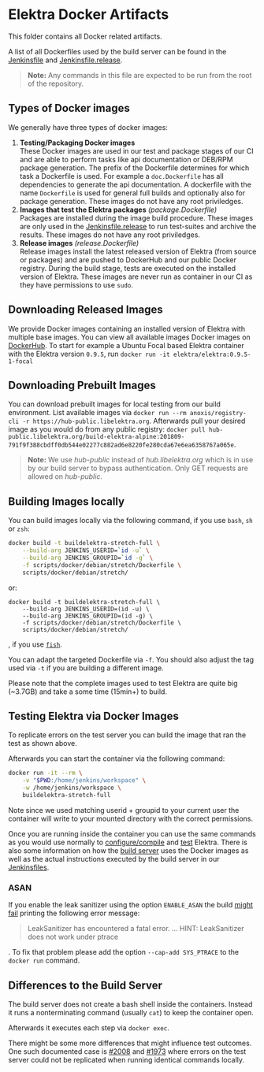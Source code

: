# Elektra Docker Artifacts

This folder contains all Docker related artifacts.

A list of all Dockerfiles used by the build server can be found in the
[Jenkinsfile](https://master.libelektra.org/scripts/jenkins/Jenkinsfile) and
[Jenkinsfile.release](https://master.libelektra.org/scripts/jenkins/Jenkinsfile.release).

> **Note:**
> Any commands in this file are expected to be run from the root
> of the repository.

## Types of Docker images

We generally have three types of docker images:

1. **Testing/Packaging Docker images**  
   These Docker images are used in our test and package stages of our CI and are able to perform tasks like api documentation or DEB/RPM package generation.
   The prefix of the Dockerfile determines for which task a Dockerfile is used.
   For example a `doc.Dockerfile` has all dependencies to generate the api documentation.
   A dockerfile with the name `Dockerfile` is used for general full builds and optionally also for package generation.
   These images do not have any root priviledges.
2. **Images that test the Elektra packages** _(package.Dockerfile)_  
   Packages are installed during the image build procedure.
   These images are only used in the [Jenkinsfile.release](https://master.libelektra.org/scripts/jenkins/Jenkinsfile.release) to run test-suites and archive the results.
   These images do not have any root priviledges.
3. **Release images** _(release.Dockerfile)_  
   Release images install the latest released version of Elektra (from source or packages)
   and are pushed to DockerHub and our public Docker registry.
   During the build stage, tests are executed on the installed version of Elektra.
   These images are never run as container in our CI as they have permissions to use `sudo`.

## Downloading Released Images

We provide Docker images containing an installed version of Elektra with multiple base images.
You can view all available images Docker images on [DockerHub](https://hub.docker.com/r/elektra/elektra).
To start for example a Ubuntu Focal based Elektra container with the Elektra version `0.9.5`, run `docker run -it elektra/elektra:0.9.5-1-focal`

## Downloading Prebuilt Images

You can download prebuilt images for local testing from our build environment.
List available images via `docker run --rm anoxis/registry-cli -r https://hub-public.libelektra.org`.
Afterwards pull your desired image as you would do from any public registry:
`docker pull hub-public.libelektra.org/build-elektra-alpine:201809-791f9f388cbdff0db544e02277c882ad6e8220fe280cda67e6ea6358767a065e`.

> **Note:**
> We use _hub-public_ instead of _hub.libelektra.org_ which is in use by our
> build server to bypass authentication.
> Only GET requests are allowed on _hub-public_.

## Building Images locally

You can build images locally via the following command, if you use `bash`, `sh` or `zsh`:

```sh
docker build -t buildelektra-stretch-full \
    --build-arg JENKINS_USERID=`id -u` \
    --build-arg JENKINS_GROUPID=`id -g` \
    -f scripts/docker/debian/stretch/Dockerfile \
    scripts/docker/debian/stretch/
```

or:

```fish
docker build -t buildelektra-stretch-full \
    --build-arg JENKINS_USERID=(id -u) \
    --build-arg JENKINS_GROUPID=(id -g) \
    -f scripts/docker/debian/stretch/Dockerfile \
    scripts/docker/debian/stretch/
```

, if you use [`fish`](https://fishshell.com).

You can adapt the targeted Dockerfile via `-f`.
You should also adjust the tag used via `-t` if you are building a different
image.

Please note that the complete images used to test Elektra are quite big
(~3.7GB) and take a some time (15min+) to build.

## Testing Elektra via Docker Images

To replicate errors on the test server you can build the image that ran the
test as shown above.

Afterwards you can start the container via the following command:

```sh
docker run -it --rm \
    -v "$PWD:/home/jenkins/workspace" \
    -w /home/jenkins/workspace \
    buildelektra-stretch-full
```

Note since we used matching userid + groupid to your current user the container
will write to your mounted directory with the correct permissions.

Once you are running inside the container you can use the same commands as you
would use normally to
[configure/compile](https://master.libelektra.org/doc/COMPILE.md)
and [test](https://master.libelektra.org/doc/TESTING.md) Elektra.
There is also some information on how the
[build server](https://master.libelektra.org/doc/BUILDSERVER.md) uses
the Docker images as well as the actual instructions executed by the
build server in our
[Jenkinsfiles](https://master.libelektra.org/scripts/jenkins).

### ASAN

If you enable the leak sanitizer using the option `ENABLE_ASAN` the build [might fail](https://github.com/google/sanitizers/issues/764) printing the following error message:

> LeakSanitizer has encountered a fatal error.
> …
> HINT: LeakSanitizer does not work under ptrace

. To fix that problem please add the option `--cap-add SYS_PTRACE` to the `docker run` command.

## Differences to the Build Server

The build server does not create a bash shell inside the containers.
Instead it runs a nonterminating command (usually `cat`) to keep the container
open.

Afterwards it executes each step via `docker exec`.

There might be some more differences that might influence test outcomes.
One such documented case is [#2008](https://issues.libelektra.org/2008) and
[#1973](https://issues.libelektra.org/1973) where errors on the test
server could not be replicated when running identical commands locally.
